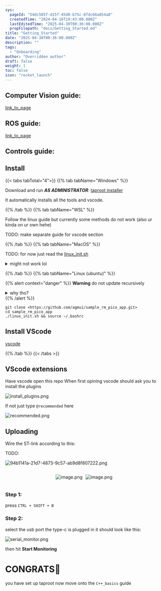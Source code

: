```yaml
---
sys:
  pageId: "54dc585f-d15f-45d0-b75c-8fdc66a854a8"
  createdTime: "2024-04-16T19:43:00.000Z"
  lastEditedTime: "2025-04-30T00:36:00.000Z"
  propFilepath: "docs/Getting_Started.md"
title: "Getting_Started"
date: "2025-04-30T00:36:00.000Z"
description: ""
tags:
  - "Onboarding"
author: "Overridden author"
draft: false
weight: 1
toc: false
icon: "rocket_launch"
---
```


## Computer Vision guide:

[link_to_page](86d45bc0-388b-4d26-8848-44f255f73d0e)

## ROS guide:

[link_to_page](3c76c1de-ec8f-46d6-8b0a-294005edc2d5)

## Controls guide:

## Install

{{< tabs tabTotal="4">}}
{{% tab tabName="Windows" %}}

Download and run _**AS ADMINISTRATOR**_: [taproot installer](https://github.com/Thornbots/TeachingFreshies/releases/tag/1.0)

It automatically installs all the tools and vscode.

{{% /tab %}}
{{% tab tabName="WSL" %}}

Follow the linux guide but currently some methods do not work (also ur kinda on ur own hehe)

TODO: make separate guide for vscode section

{{% /tab %}}
{{% tab tabName="MacOS" %}}

TODO: for now just read the [linux_init.sh](https://github.com/agmui/sample_rm_pico_app/blob/main/linux_init.sh)

<details>
<summary>might not work lol</summary>

`brew install libusb pkg-config`

Next install: [vscode](https://code.visualstudio.com/Download)

</details>

{{% /tab %}}
{{% tab tabName="Linux (ubuntu)" %}}

{{% alert context="danger" %}}
**Warning** do not update recursively
<details>
<summary>why tho?</summary>
There are some submodules that may go on for a while (like tinyusb) and I highly
recommend you don't need to get them.
If you want to see what submodules I update just look in `linux_init.sh`
</details>
{{% /alert %}}

```shell
git clone <https://github.com/agmui/sample_rm_pico_app.git>
cd sample_rm_pico_app
./linux_init.sh && source ~/.bashrc
```

## Install VScode

[vscode](https://code.visualstudio.com/Download)

{{% /tab %}}
{{< /tabs >}}

## VScode extensions

Have vscode open this repo
When first opining vscode should ask you to install the plugins

![install_plugins.png](https://prod-files-secure.s3.us-west-2.amazonaws.com/d518164a-d88e-44d1-a4ee-3adb3bd8bce0/89bd30f0-1825-4e77-867b-0a41ce370880/install_plugins.png?X-Amz-Algorithm=AWS4-HMAC-SHA256&X-Amz-Content-Sha256=UNSIGNED-PAYLOAD&X-Amz-Credential=ASIAZI2LB466YVF36NVS%2F20250815%2Fus-west-2%2Fs3%2Faws4_request&X-Amz-Date=20250815T210739Z&X-Amz-Expires=3600&X-Amz-Security-Token=IQoJb3JpZ2luX2VjEBoaCXVzLXdlc3QtMiJGMEQCIBjMu6Z%2B30%2BMUHTzIvtkSE5EQ2GTrUXMFISqH3Vrc6wuAiAbLwVVw9nMFi4e1q2EzCRCTO92z9W%2FQeMQWVCRgHp8ECr%2FAwhjEAAaDDYzNzQyMzE4MzgwNSIMPB27qYhwxdLP3ugmKtwDpoVgBBfXTu9SoHNWGKR5sqE0RG%2BxoEbv5U%2BsdZ3mYVI6cDD2IFkTEzb3df5kOEKas58m%2BPWzursudl7LmA0Psm0PdG0GacYvplZzL63SHm7j92W7BGkcPXva91xdAnzb0VAJ5cqgRVNeZlB8pMRT3C%2F8NZ5zs8iwHVY4vKYw6V2cEs%2BX8rxSZyC2HPlh0YjwdVEelHJcS2XBOM75hd73Y27VJ1W88iJEQk34TuxRqc6LSGBt%2FhAJYlRWBhEwIFgjbv2XJxwKXqw%2BQNF8eikIpdsbN5BE3gpjTiH%2BG6nFNDxHysqEre3o8Qb3S6rf2BbfORFVNBhNBe8uVi6T%2Bb2vYVReUg0oCuyj5Z8wWIxDUHystmYHVFbmYN0yQfMAi5O5XGzy67%2FI5y52rHl7OyeVKeZNI%2Fj0KS%2F%2BzQ%2BRYC9%2FrVlba36XF6j8gRb9i8Q%2BrWtvZ%2FHeVBvPFDRdjyxH1umdfYWDZGH05Gbn%2FDyQrWGjZSYVUlM%2FADM0PxRkH7tDnV41uTZKO6AI%2BgPjk6dM7UEVguOHGu%2Fes3tzFi8mP%2Fcj084BdFgiyWQ7OUEHg9Van26KxxqqrnvOye1Jv5XGsPBJ%2FlYNMDjUFXIPWBZRvJzc0YjAbB%2B9Fl52DHbXiEEw8dr9xAY6pgHWSqLlkPaH6aiad6aLNnx1eAiEcCSqiKr1QCM6SJnuI%2FScnrWoDe49Kfu4x05RD%2BwxozZgVX5EQGZ%2BdWR2JW%2BZ9M%2Fy0rlCwSoKc3auX%2FM8rhM0p1RR2ufdPzfLtv07c2soP2WkkTRNHbqT62uhHrjNCiHMN1hBPkRgXIe03AKw8CV6SmJJPZRWEEqmuMysIkbsueZtt3xepH0i4NZI6JReYPVSnlwR&X-Amz-Signature=298ee95952730c6466993b7c082ec86d3de4bd566d661039741c025d821b464c&X-Amz-SignedHeaders=host&x-amz-checksum-mode=ENABLED&x-id=GetObject)

If not just type `@recommended` here  

![recommended.png](https://prod-files-secure.s3.us-west-2.amazonaws.com/d518164a-d88e-44d1-a4ee-3adb3bd8bce0/61e661e9-5d85-4dfc-be0d-8d2097a5e793/recommended.png?X-Amz-Algorithm=AWS4-HMAC-SHA256&X-Amz-Content-Sha256=UNSIGNED-PAYLOAD&X-Amz-Credential=ASIAZI2LB466YVF36NVS%2F20250815%2Fus-west-2%2Fs3%2Faws4_request&X-Amz-Date=20250815T210739Z&X-Amz-Expires=3600&X-Amz-Security-Token=IQoJb3JpZ2luX2VjEBoaCXVzLXdlc3QtMiJGMEQCIBjMu6Z%2B30%2BMUHTzIvtkSE5EQ2GTrUXMFISqH3Vrc6wuAiAbLwVVw9nMFi4e1q2EzCRCTO92z9W%2FQeMQWVCRgHp8ECr%2FAwhjEAAaDDYzNzQyMzE4MzgwNSIMPB27qYhwxdLP3ugmKtwDpoVgBBfXTu9SoHNWGKR5sqE0RG%2BxoEbv5U%2BsdZ3mYVI6cDD2IFkTEzb3df5kOEKas58m%2BPWzursudl7LmA0Psm0PdG0GacYvplZzL63SHm7j92W7BGkcPXva91xdAnzb0VAJ5cqgRVNeZlB8pMRT3C%2F8NZ5zs8iwHVY4vKYw6V2cEs%2BX8rxSZyC2HPlh0YjwdVEelHJcS2XBOM75hd73Y27VJ1W88iJEQk34TuxRqc6LSGBt%2FhAJYlRWBhEwIFgjbv2XJxwKXqw%2BQNF8eikIpdsbN5BE3gpjTiH%2BG6nFNDxHysqEre3o8Qb3S6rf2BbfORFVNBhNBe8uVi6T%2Bb2vYVReUg0oCuyj5Z8wWIxDUHystmYHVFbmYN0yQfMAi5O5XGzy67%2FI5y52rHl7OyeVKeZNI%2Fj0KS%2F%2BzQ%2BRYC9%2FrVlba36XF6j8gRb9i8Q%2BrWtvZ%2FHeVBvPFDRdjyxH1umdfYWDZGH05Gbn%2FDyQrWGjZSYVUlM%2FADM0PxRkH7tDnV41uTZKO6AI%2BgPjk6dM7UEVguOHGu%2Fes3tzFi8mP%2Fcj084BdFgiyWQ7OUEHg9Van26KxxqqrnvOye1Jv5XGsPBJ%2FlYNMDjUFXIPWBZRvJzc0YjAbB%2B9Fl52DHbXiEEw8dr9xAY6pgHWSqLlkPaH6aiad6aLNnx1eAiEcCSqiKr1QCM6SJnuI%2FScnrWoDe49Kfu4x05RD%2BwxozZgVX5EQGZ%2BdWR2JW%2BZ9M%2Fy0rlCwSoKc3auX%2FM8rhM0p1RR2ufdPzfLtv07c2soP2WkkTRNHbqT62uhHrjNCiHMN1hBPkRgXIe03AKw8CV6SmJJPZRWEEqmuMysIkbsueZtt3xepH0i4NZI6JReYPVSnlwR&X-Amz-Signature=9e332ae215b6e9b632d879f67566609b1447c89748cbdff9edf24fc6452c9b76&X-Amz-SignedHeaders=host&x-amz-checksum-mode=ENABLED&x-id=GetObject)

## Uploading

Wire the ST-link according to this:

TODO:

![94b1141a-21d7-4873-9c57-ab9d8f807222.png](https://prod-files-secure.s3.us-west-2.amazonaws.com/d518164a-d88e-44d1-a4ee-3adb3bd8bce0/e5fad17d-ab82-4300-9f4c-505ab4b1202c/94b1141a-21d7-4873-9c57-ab9d8f807222.png?X-Amz-Algorithm=AWS4-HMAC-SHA256&X-Amz-Content-Sha256=UNSIGNED-PAYLOAD&X-Amz-Credential=ASIAZI2LB466YVF36NVS%2F20250815%2Fus-west-2%2Fs3%2Faws4_request&X-Amz-Date=20250815T210739Z&X-Amz-Expires=3600&X-Amz-Security-Token=IQoJb3JpZ2luX2VjEBoaCXVzLXdlc3QtMiJGMEQCIBjMu6Z%2B30%2BMUHTzIvtkSE5EQ2GTrUXMFISqH3Vrc6wuAiAbLwVVw9nMFi4e1q2EzCRCTO92z9W%2FQeMQWVCRgHp8ECr%2FAwhjEAAaDDYzNzQyMzE4MzgwNSIMPB27qYhwxdLP3ugmKtwDpoVgBBfXTu9SoHNWGKR5sqE0RG%2BxoEbv5U%2BsdZ3mYVI6cDD2IFkTEzb3df5kOEKas58m%2BPWzursudl7LmA0Psm0PdG0GacYvplZzL63SHm7j92W7BGkcPXva91xdAnzb0VAJ5cqgRVNeZlB8pMRT3C%2F8NZ5zs8iwHVY4vKYw6V2cEs%2BX8rxSZyC2HPlh0YjwdVEelHJcS2XBOM75hd73Y27VJ1W88iJEQk34TuxRqc6LSGBt%2FhAJYlRWBhEwIFgjbv2XJxwKXqw%2BQNF8eikIpdsbN5BE3gpjTiH%2BG6nFNDxHysqEre3o8Qb3S6rf2BbfORFVNBhNBe8uVi6T%2Bb2vYVReUg0oCuyj5Z8wWIxDUHystmYHVFbmYN0yQfMAi5O5XGzy67%2FI5y52rHl7OyeVKeZNI%2Fj0KS%2F%2BzQ%2BRYC9%2FrVlba36XF6j8gRb9i8Q%2BrWtvZ%2FHeVBvPFDRdjyxH1umdfYWDZGH05Gbn%2FDyQrWGjZSYVUlM%2FADM0PxRkH7tDnV41uTZKO6AI%2BgPjk6dM7UEVguOHGu%2Fes3tzFi8mP%2Fcj084BdFgiyWQ7OUEHg9Van26KxxqqrnvOye1Jv5XGsPBJ%2FlYNMDjUFXIPWBZRvJzc0YjAbB%2B9Fl52DHbXiEEw8dr9xAY6pgHWSqLlkPaH6aiad6aLNnx1eAiEcCSqiKr1QCM6SJnuI%2FScnrWoDe49Kfu4x05RD%2BwxozZgVX5EQGZ%2BdWR2JW%2BZ9M%2Fy0rlCwSoKc3auX%2FM8rhM0p1RR2ufdPzfLtv07c2soP2WkkTRNHbqT62uhHrjNCiHMN1hBPkRgXIe03AKw8CV6SmJJPZRWEEqmuMysIkbsueZtt3xepH0i4NZI6JReYPVSnlwR&X-Amz-Signature=e65e17b1280c799f9912c75ec57e91d70fc14c65f4e437c2a355c84c65a7ba28&X-Amz-SignedHeaders=host&x-amz-checksum-mode=ENABLED&x-id=GetObject)

<div style="display: flex;flex-direction: row; column-gap:10px; max-width: 630px;justify-content: center;">
<div>

![image.png](https://prod-files-secure.s3.us-west-2.amazonaws.com/d518164a-d88e-44d1-a4ee-3adb3bd8bce0/210ecb78-1116-4d7b-b9b7-2292f66fa2c2/image.png?X-Amz-Algorithm=AWS4-HMAC-SHA256&X-Amz-Content-Sha256=UNSIGNED-PAYLOAD&X-Amz-Credential=ASIAZI2LB46625QDUUIQ%2F20250815%2Fus-west-2%2Fs3%2Faws4_request&X-Amz-Date=20250815T210740Z&X-Amz-Expires=3600&X-Amz-Security-Token=IQoJb3JpZ2luX2VjEBoaCXVzLXdlc3QtMiJGMEQCIBCrFou0Nc5P2Ha8xtf4sF4%2FZHOEIoaVoduuBZMfHDWSAiBgYOwH84AHZmFOWp2hXtt4o68n%2FYItW4UCqj%2BBrvcciir%2FAwhjEAAaDDYzNzQyMzE4MzgwNSIMCEHXOLsbTN%2B6KEMFKtwDyrGORhwGzYyfZLjQ0BazMKGv0vL%2FRzw1Ejc4fi24x1lj4sv3faIbuReD9QWICpnA6ijp%2FMn7CDECYIOuRsWvBUpe%2BSpHDrNmmGekLXHhQ3sCzrPVB3TzLpi9bCTTxZuu8Aq4jPbnyY8pm74Z6sQmAmxmF4HZHJ%2BvyxfcapLhuqElLNFVH4MDub4hXyk7tCvjeLtllLO6Or5Xl7ttx%2BzZbZ0NkryduLTBER9GvxiEMG6hXzMZZ6lmDCtEqhTqaOyQJvJuka5hzl3vAKlTBbKD3VfVmrzJKrXEeM%2FeQxYquNwWImggb2PmBtrnEgc8u3WmVw5wIkFGqq8nI%2BSDK75nD0Q8px0z%2FNncq1imKTGSfDM%2FRwBmYUnDp0iXepEpnOKUP%2FkDqScu3%2BN2lGNIBfMv7GBIgn2gPe%2Bv9YfiEXosmU%2FI5hF2gwSea2JrNgO5YTFoga9WpKVPYeQ%2FJa2kwcgNvu8yanM8UoOqnlgoyYzme6ZRSowe0HCpwUCY1SO%2FMdTkvN%2FgqIeV2ZAUbqijqrmyIjElccc7x%2BaNeMuuxsguRdlk449hHqkPOb%2B96X2E8djB5attlq6tl%2Baa5pxnyAi3b9Kehz87HSH3%2BcFIrXTKavEMHa5zknl0aTNc2r0wgdv9xAY6pgEomRbI6weLCJFSPGLS4J%2FbV9%2FIQ9GGFoHjBegDelFQ2Svdn01PIkKrS4QosByeYrEK0hHvDlc0TUYDOYmg5XcC7p5yObsR4ZyxGs9aBz1VCxnucihs10rgew54WgZcHqB%2Bkgia5xadt6lB9wZEYHzrBZuTYo2kOo55pxuPWfCXrC513dbuzGYWDc7zDfm0TlyY41y247ZlnEPJu%2BnSTubzHsCjZzUH&X-Amz-Signature=afbf0652f8f36660a59dc82a2fb5dc6c7db01c9e0647ce636f59ac242735d951&X-Amz-SignedHeaders=host&x-amz-checksum-mode=ENABLED&x-id=GetObject)

</div>
<div>

![image.png](https://prod-files-secure.s3.us-west-2.amazonaws.com/d518164a-d88e-44d1-a4ee-3adb3bd8bce0/33a0fd0f-8ca6-4a86-8e09-26e95ded1fff/image.png?X-Amz-Algorithm=AWS4-HMAC-SHA256&X-Amz-Content-Sha256=UNSIGNED-PAYLOAD&X-Amz-Credential=ASIAZI2LB466RROQWYGY%2F20250815%2Fus-west-2%2Fs3%2Faws4_request&X-Amz-Date=20250815T210741Z&X-Amz-Expires=3600&X-Amz-Security-Token=IQoJb3JpZ2luX2VjEBoaCXVzLXdlc3QtMiJIMEYCIQCgvkLiS5aOj4w5oFJlp%2FzyQkdOKvjk1c4wcdKYG3WGGQIhAPLLn7rzC00KMrY5z3iKR1ew9SBhqE6Y27HPYm6ONqXGKv8DCGMQABoMNjM3NDIzMTgzODA1IgycHqQsW4QMWh4fxWwq3AOBoY85ZnD9luszIaBgtSiO5AYbPUgT1PE%2BtZUPAKZKAMWqmMUY3X3Sl3rCywDDIU1D90mK84XDgo8Iwbb%2FTQ%2BUIwfzavoO9YzVf8F7QfQ%2Fy60NUmFZRy8o00uctG5U2kpVMM1ax3nMBzNbnEeXiTa6usg9jrTobtvOVO944%2BX5lhFUHr1jS1CTAhyK8gcUv8sggcwnZZtzl8%2FbNiunM4k%2BMYq5jrK5OnwlwflIUWiVC5e4VDK0fMESV%2FsB%2BSbK7Ce7dfRcdHFIRQIDs9mFSw156ME28OxSuPsKGpOI5Scld43zPbOFict1%2Bpqa0Ws5v3xUZBmpPV0ZYVE1DJ3OYl7LpTy%2BFtALb5RZkqH5I%2BFAX1DlOHXwRG00IoU3hGnkrsfpXxES8RenRvUv%2BDs0Y7HZOe5y%2FUbdBqEMjnVMpCuyXp8f0Lm8bcTcoSOC4IuSnxTM8wZF7LxiWdTugBu0b4TwHTjztLW53L9K53vRXlAXZcKe2dEwfZz1EXEpdM67aMPUP2vwkbXYqKwC%2B5jt47PTxbBHdG6uCLe5Pavyke4TcsDSntW16Vuh1LwHdHN536il7dznubzuXOB%2F4IfPLYzemY5jdOQhEXHDZ2w4hzo0no%2BhlwvKKDpRciaj8zDJ2%2F3EBjqkAaYhMVF%2FbgHHzzMqRYHR7WCMYHltLA1kt%2F01TXIAXFCYTkYV06m6h0wCHMckDoCcqZSMLHDcg8grPsElLS4N9YMy%2BTxzPWNeNn7hslyZsNSjcV3ZBFx0RiASxAWuUG75XbSIicg49rdhXgtQwi%2FnAxPyIq%2Bq%2BzkKJnM2njGwSP%2FoIlA%2Fmtiutd9KtFjh63L05K6pCREdpUjJElBra32FQc3SK%2BVb&X-Amz-Signature=8b910ece12e973db6f46c7074269fced75d06e625aff0be9d3ee950e541fb93e&X-Amz-SignedHeaders=host&x-amz-checksum-mode=ENABLED&x-id=GetObject)

</div>
</div>

### Step 1:

press `CTRL + SHIFT + B`

### Step 2:

select the usb port the type-c is plugged in it should look like this:

![serial_monitor.png](https://prod-files-secure.s3.us-west-2.amazonaws.com/d518164a-d88e-44d1-a4ee-3adb3bd8bce0/f03f4774-05d4-4393-b6a0-d5efb6d315ab/serial_monitor.png?X-Amz-Algorithm=AWS4-HMAC-SHA256&X-Amz-Content-Sha256=UNSIGNED-PAYLOAD&X-Amz-Credential=ASIAZI2LB466YVF36NVS%2F20250815%2Fus-west-2%2Fs3%2Faws4_request&X-Amz-Date=20250815T210739Z&X-Amz-Expires=3600&X-Amz-Security-Token=IQoJb3JpZ2luX2VjEBoaCXVzLXdlc3QtMiJGMEQCIBjMu6Z%2B30%2BMUHTzIvtkSE5EQ2GTrUXMFISqH3Vrc6wuAiAbLwVVw9nMFi4e1q2EzCRCTO92z9W%2FQeMQWVCRgHp8ECr%2FAwhjEAAaDDYzNzQyMzE4MzgwNSIMPB27qYhwxdLP3ugmKtwDpoVgBBfXTu9SoHNWGKR5sqE0RG%2BxoEbv5U%2BsdZ3mYVI6cDD2IFkTEzb3df5kOEKas58m%2BPWzursudl7LmA0Psm0PdG0GacYvplZzL63SHm7j92W7BGkcPXva91xdAnzb0VAJ5cqgRVNeZlB8pMRT3C%2F8NZ5zs8iwHVY4vKYw6V2cEs%2BX8rxSZyC2HPlh0YjwdVEelHJcS2XBOM75hd73Y27VJ1W88iJEQk34TuxRqc6LSGBt%2FhAJYlRWBhEwIFgjbv2XJxwKXqw%2BQNF8eikIpdsbN5BE3gpjTiH%2BG6nFNDxHysqEre3o8Qb3S6rf2BbfORFVNBhNBe8uVi6T%2Bb2vYVReUg0oCuyj5Z8wWIxDUHystmYHVFbmYN0yQfMAi5O5XGzy67%2FI5y52rHl7OyeVKeZNI%2Fj0KS%2F%2BzQ%2BRYC9%2FrVlba36XF6j8gRb9i8Q%2BrWtvZ%2FHeVBvPFDRdjyxH1umdfYWDZGH05Gbn%2FDyQrWGjZSYVUlM%2FADM0PxRkH7tDnV41uTZKO6AI%2BgPjk6dM7UEVguOHGu%2Fes3tzFi8mP%2Fcj084BdFgiyWQ7OUEHg9Van26KxxqqrnvOye1Jv5XGsPBJ%2FlYNMDjUFXIPWBZRvJzc0YjAbB%2B9Fl52DHbXiEEw8dr9xAY6pgHWSqLlkPaH6aiad6aLNnx1eAiEcCSqiKr1QCM6SJnuI%2FScnrWoDe49Kfu4x05RD%2BwxozZgVX5EQGZ%2BdWR2JW%2BZ9M%2Fy0rlCwSoKc3auX%2FM8rhM0p1RR2ufdPzfLtv07c2soP2WkkTRNHbqT62uhHrjNCiHMN1hBPkRgXIe03AKw8CV6SmJJPZRWEEqmuMysIkbsueZtt3xepH0i4NZI6JReYPVSnlwR&X-Amz-Signature=8adacb33ec9dbb79b87cd2e0634a1c38e0a7c02c9fdb56014acb27bcc6e7c74b&X-Amz-SignedHeaders=host&x-amz-checksum-mode=ENABLED&x-id=GetObject)

then hit **Start Monitoring**

# CONGRATS🎉

you have set up taproot now move onto the `C++_basics` guide
